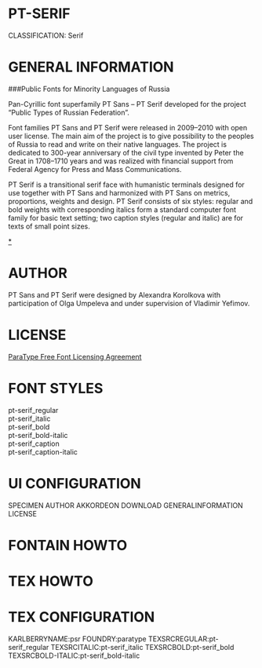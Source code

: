 PT-SERIF
========
CLASSIFICATION: Serif


GENERAL INFORMATION
===================
###Public Fonts for Minority Languages of Russia

Pan-Cyrillic font superfamily PT Sans – PT Serif developed for the project “Public Types of Russian Federation”.

Font families PT Sans and PT Serif were released in 2009–2010 with open user license. 
The main aim of the project is to give possibility to the peoples of Russia to read 
and write on their native languages. The project is dedicated to 300-year anniversary 
of the civil type invented by Peter the Great in 1708–1710 years and was realized 
with financial support from Federal Agency for Press and Mass Communications.

PT Serif is a transitional serif face with humanistic terminals designed for use together 
with PT Sans and harmonized with PT Sans on metrics, proportions, weights and design. 
PT Serif consists of six styles: regular and bold weights with corresponding italics 
form a standard computer font family for basic text setting; 
two caption styles (regular and italic) are for texts of small point sizes.


[*](http://www.paratype.com/public/)


AUTHOR
======
PT Sans and PT Serif were designed by Alexandra Korolkova with 
participation of Olga Umpeleva and under supervision of Vladimir Yefimov.


LICENSE
=======
[ParaType Free Font Licensing Agreement](http://www.paratype.com/public/pt_openlicense_eng.asp)


FONT STYLES
===========
pt-serif_regular    
pt-serif_italic    
pt-serif_bold    
pt-serif_bold-italic    
   pt-serif_caption    
   pt-serif_caption-italic    


UI CONFIGURATION
================
SPECIMEN
AUTHOR
AKKORDEON
DOWNLOAD
GENERALINFORMATION
LICENSE


FONTAIN HOWTO
=============


TEX HOWTO
=========


TEX CONFIGURATION
=================
KARLBERRYNAME:psr
FOUNDRY:paratype
TEXSRCREGULAR:pt-serif_regular
TEXSRCITALIC:pt-serif_italic
TEXSRCBOLD:pt-serif_bold    
TEXSRCBOLD-ITALIC:pt-serif_bold-italic

